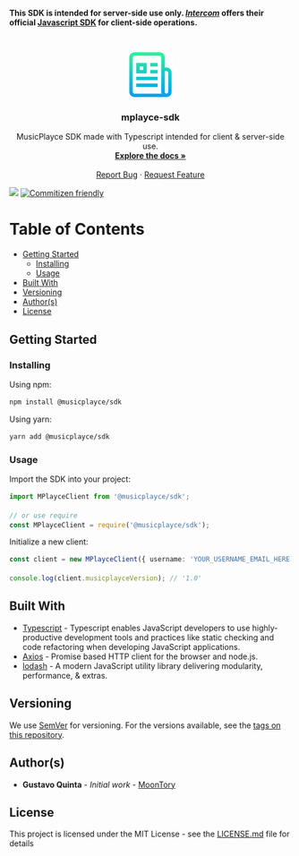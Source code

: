 **This SDK is intended for server-side use only. ***[Intercom](https://developers.intercom.com/building-apps/docs)*** offers their official [Javascript SDK](https://developers.intercom.com/v2.0/docs/intercom-javascript) for client-side operations.**

<!-- PROJECT LOGO -->
<br />
<p align="center">
  <a href="https://github.com/musicplayce/sdk">
    <img src="assets/logo.png" alt="Logo" width="80" height="80">
  </a>

  <h3 align="center">mplayce-sdk</h3>

  <p align="center">
    MusicPlayce SDK made with Typescript intended for client & server-side use.
    <br />
    <a href="https://github.com/musicplayce/sdk"><strong>Explore the docs »</strong></a>
    <br />
    <br />
    <!-- · -->
    <a href="https://github.com/musicplayce/sdk/issues">Report Bug</a>
    ·
    <a href="https://github.com/musicplayce/sdk/issues">Request Feature</a>
  </p>
</p>

![](https://github.com/musicplayce/sdk/workflows/build/badge.svg) [![Commitizen friendly](https://img.shields.io/badge/commitizen-friendly-brightgreen.svg)](http://commitizen.github.io/cz-cli/)

<!-- TABLE OF CONTENTS -->
# Table of Contents

- [Getting Started](#getting-started)
	- [Installing](#installing)
	- [Usage](#usage)
- [Built With](#built-with)
- [Versioning](#versioning)
- [Author(s)](<#author(s)>)
- [License](#license)

## Getting Started

### Installing

Using npm:

```bash
npm install @musicplayce/sdk
```

Using yarn:

```bash
yarn add @musicplayce/sdk
```

### Usage

Import the SDK into your project:
```typescript
import MPlayceClient from '@musicplayce/sdk';

// or use require
const MPlayceClient = require('@musicplayce/sdk');
```

Initialize a new client:


```typescript
const client = new MPlayceClient({ username: 'YOUR_USERNAME_EMAIL_HERE', password: 'YOUR_PASSWORD_HERE' });

console.log(client.musicplayceVersion); // '1.0'
```

## Built With

- [Typescript](https://www.typescriptlang.org/) - Typescript enables JavaScript developers to use highly-productive development tools and practices like static checking and code refactoring when developing JavaScript applications.
- [Axios](https://github.com/axios/axios) - Promise based HTTP client for the browser and node.js.
- [lodash](https://github.com/lodash/lodash) - A modern JavaScript utility library delivering modularity, performance, & extras.

## Versioning

We use [SemVer](http://semver.org/) for versioning. For the versions available, see the [tags on this repository](https://github.com/MoonTory/theia-cli/tags).

## Author(s)

- **Gustavo Quinta** - _Initial work_ - [MoonTory](https://github.com/moontory)

## License

This project is licensed under the MIT License - see the [LICENSE.md](LICENSE.md) file for details
